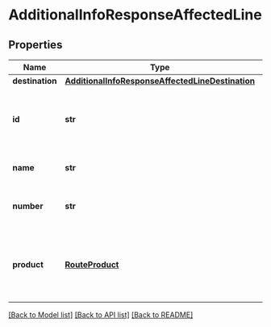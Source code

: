 # AdditionalInfoResponseAffectedLine

## Properties
Name | Type | Description | Notes
------------ | ------------- | ------------- | -------------
**destination** | [**AdditionalInfoResponseAffectedLineDestination**](AdditionalInfoResponseAffectedLineDestination.md) |  | [optional] 
**id** | **str** | This is the unique ID that identifies the given line. | [optional] 
**name** | **str** | This is the full name of the route. | [optional] 
**number** | **str** | This is the short name or code of the route. | [optional] 
**product** | [**RouteProduct**](RouteProduct.md) | This element contains additional properties about the route. | [optional] 

[[Back to Model list]](../README.md#documentation-for-models) [[Back to API list]](../README.md#documentation-for-api-endpoints) [[Back to README]](../README.md)


